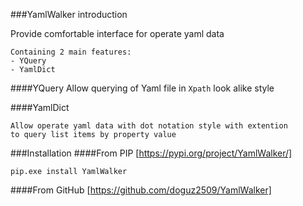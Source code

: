 ###YamlWalker introduction

Provide comfortable interface for operate yaml data
~~~
Containing 2 main features:
- YQuery
- YamlDict
~~~
####YQuery
Allow querying of Yaml file in `Xpath` look alike style

####YamlDict
~~~
Allow operate yaml data with dot notation style with extention 
to query list items by property value
~~~
###Installation
####From PIP
[https://pypi.org/project/YamlWalker/]
~~~
pip.exe install YamlWalker
~~~
####From GitHub
[https://github.com/doguz2509/YamlWalker]

